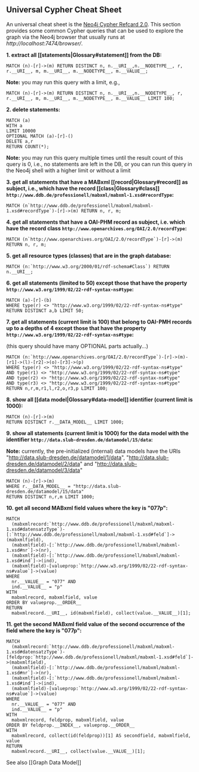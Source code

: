 ## Universal Cypher Cheat Sheet

An universal cheat sheet is the [Neo4j Cypher Refcard 2.0](http://docs.neo4j.org/refcard/2.0/). This section provides some common Cypher queries that can be used to explore the graph via the Neo4j browser that usually runs at *http://localhost:7474/browser/*. 

__1. extract all [[statements|Glossary#statement]] from the DB:__

    MATCH (n)-[r]->(m) RETURN DISTINCT n, n.__URI__,n.__NODETYPE__, r, r.__URI__, m, m.__URI__, m.__NODETYPE__, m.__VALUE__;

__Note:__ you may run this query with a limit, e.g.,

    MATCH (n)-[r]->(m) RETURN DISTINCT n, n.__URI__,n.__NODETYPE__, r, r.__URI__, m, m.__URI__, m.__NODETYPE__, m.__VALUE__ LIMIT 100;

__2. delete statements:__

    MATCH (a)
    WITH a
    LIMIT 10000
    OPTIONAL MATCH (a)-[r]-()
    DELETE a,r
    RETURN COUNT(*);

__Note:__ you may run this query multiple times until the result count of this query is 0, i.e., no statements are left in the DB, or you can run this query in the Neo4j shell with a higher limit or without a limit

__3. get all statements that have a MABxml [[record|Glossary#record]] as subject, i.e., which have the record [[class|Glossary#class]] `http://www.ddb.de/professionell/mabxml/mabxml-1.xsd#recordType`:__

    MATCH (n`http://www.ddb.de/professionell/mabxml/mabxml-1.xsd#recordType`)-[r]->(m) RETURN n, r, m;

__4. get all statements that have a OAI-PHM record as subject, i.e. which have the record class `http://www.openarchives.org/OAI/2.0/recordType`:__

    MATCH (n`http://www.openarchives.org/OAI/2.0/recordType`)-[r]->(m) RETURN n, r, m;


__5. get all resource types (classes) that are in the graph database:__

    MATCH (n:`http://www.w3.org/2000/01/rdf-schema#Class`) RETURN n.__URI__;

__6. get all statements (limited to 50) except those that have the property `http://www.w3.org/1999/02/22-rdf-syntax-ns#type`:__

    MATCH (a)-[r]-(b)
    WHERE type(r) <> "http://www.w3.org/1999/02/22-rdf-syntax-ns#type"
    RETURN DISTINCT a,b LIMIT 50;


__7. get all statements (current limit is 100) that belong to OAI-PMH records up to a depths of 4 except those that have the property `http://www.w3.org/1999/02/22-rdf-syntax-ns#type`:__

(this query should have many OPTIONAL parts actually...)

    MATCH (n:`http://www.openarchives.org/OAI/2.0/recordType`)-[r]->(m)-[r1]->(l)-[r2]->(o)-[r3]->(p)
    WHERE type(r) <> "http://www.w3.org/1999/02/22-rdf-syntax-ns#type"
    AND type(r1) <> "http://www.w3.org/1999/02/22-rdf-syntax-ns#type"
    AND type(r2) <> "http://www.w3.org/1999/02/22-rdf-syntax-ns#type"
    AND type(r3) <> "http://www.w3.org/1999/02/22-rdf-syntax-ns#type"
    RETURN n,r,m,r1,l,r2,o,r3,p LIMIT 100;

__8. show all [[data model|Glossary#data-model]] identifier (current limit is 1000):__

    MATCH (n)-[r]->(m)
    RETURN DISTINCT r.__DATA_MODEL__ LIMIT 1000;

__9. show all statements (current limit is 1000) for the data model with the identifier `http://data.slub-dresden.de/datamodel/15/data`:__

__Note:__ currently, the pre-initialized (internal) data models have the URIs "http://data.slub-dresden.de/datamodel/1/data", "http://data.slub-dresden.de/datamodel/2/data" and "http://data.slub-dresden.de/datamodel/3/data"

    MATCH (n)-[r]->(m)
    WHERE r.__DATA_MODEL__ = "http://data.slub-dresden.de/datamodel/15/data"
    RETURN DISTINCT n,r,m LIMIT 1000;

__10. get all second MABxml field values where the key is "077p":__

    MATCH 
      (mabxmlrecord:`http://www.ddb.de/professionell/mabxml/mabxml-1.xsd#datensatzType`)- [:`http://www.ddb.de/professionell/mabxml/mabxml-1.xsd#feld`]->(mabxmlfield),
      (mabxmlfield)-[:`http://www.ddb.de/professionell/mabxml/mabxml-1.xsd#nr`]->(nr),  
      (mabxmlfield)-[:`http://www.ddb.de/professionell/mabxml/mabxml-1.xsd#ind`]->(ind),
      (mabxmlfield)-[valueprop:`http://www.w3.org/1999/02/22-rdf-syntax-ns#value`]->(value)
    WHERE
      nr.__VALUE__ = "077" AND
      ind.__VALUE__ = "p"
    WITH 
      mabxmlrecord, mabxmlfield, value
    ORDER BY valueprop.__ORDER__
    RETURN
      mabxmlrecord.__URI__, id(mabxmlfield), collect(value.__VALUE__)[1];

__11. get the second MABxml field value of the second occurrence of the field where the key is "077p":__

    MATCH 
      (mabxmlrecord:`http://www.ddb.de/professionell/mabxml/mabxml-1.xsd#datensatzType`)-[feldprop:`http://www.ddb.de/professionell/mabxml/mabxml-1.xsd#feld`]->(mabxmlfield),
      (mabxmlfield)-[:`http://www.ddb.de/professionell/mabxml/mabxml-1.xsd#nr`]->(nr),  
      (mabxmlfield)-[:`http://www.ddb.de/professionell/mabxml/mabxml-1.xsd#ind`]->(ind),
      (mabxmlfield)-[valueprop:`http://www.w3.org/1999/02/22-rdf-syntax-ns#value`]->(value)
    WHERE
      nr.__VALUE__ = "077" AND
      ind.__VALUE__ = "p"
    WITH 
      mabxmlrecord, feldprop, mabxmlfield, value
    ORDER BY feldprop.__INDEX__, valueprop.__ORDER__
    WITH
      mabxmlrecord, collect(id(feldprop))[1] AS secondfield, mabxmlfield, value
    RETURN
      mabxmlrecord.__URI__, collect(value.__VALUE__)[1];


See also [[Graph Data Model]]